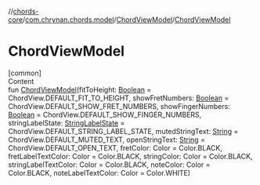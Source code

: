 //[chords-core](../../../index.md)/[com.chrynan.chords.model](../index.md)/[ChordViewModel](index.md)/[ChordViewModel](-chord-view-model.md)



# ChordViewModel  
[common]  
Content  
fun [ChordViewModel](-chord-view-model.md)(fitToHeight: [Boolean](https://kotlinlang.org/api/latest/jvm/stdlib/kotlin/-boolean/index.html) = ChordView.DEFAULT_FIT_TO_HEIGHT, showFretNumbers: [Boolean](https://kotlinlang.org/api/latest/jvm/stdlib/kotlin/-boolean/index.html) = ChordView.DEFAULT_SHOW_FRET_NUMBERS, showFingerNumbers: [Boolean](https://kotlinlang.org/api/latest/jvm/stdlib/kotlin/-boolean/index.html) = ChordView.DEFAULT_SHOW_FINGER_NUMBERS, stringLabelState: [StringLabelState](../-string-label-state/index.md) = ChordView.DEFAULT_STRING_LABEL_STATE, mutedStringText: [String](https://kotlinlang.org/api/latest/jvm/stdlib/kotlin/-string/index.html) = ChordView.DEFAULT_MUTED_TEXT, openStringText: [String](https://kotlinlang.org/api/latest/jvm/stdlib/kotlin/-string/index.html) = ChordView.DEFAULT_OPEN_TEXT, fretColor: Color = Color.BLACK, fretLabelTextColor: Color = Color.BLACK, stringColor: Color = Color.BLACK, stringLabelTextColor: Color = Color.BLACK, noteColor: Color = Color.BLACK, noteLabelTextColor: Color = Color.WHITE)  




